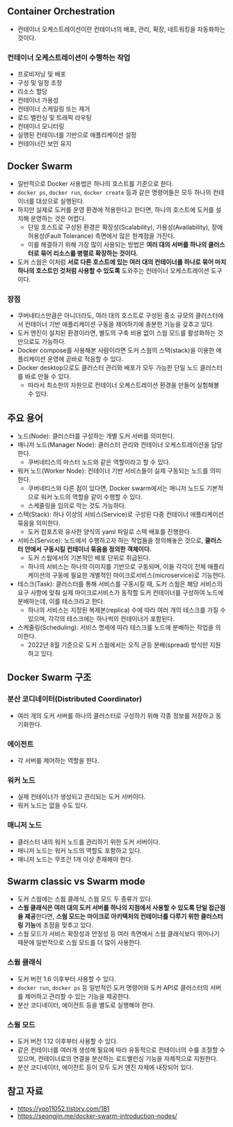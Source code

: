 ## Container Orchestration

- 컨테이너 오케스트레이션이란 컨테이너의 배포, 관리, 확장, 네트워킹을 자동화하는 것이다.

### 컨테이너 오케스트레이션이 수행하는 작업

- 프로비저닝 및 배포
- 구성 및 일정 조정
- 리소스 할당
- 컨테이너 가용성
- 컨테이너 스케일링 또는 제거
- 로드 밸런싱 및 트래픽 라우팅
- 컨테이너 모니터링
- 실행된 컨테이너를 기반으로 애플리케이션 설정
- 컨테이너간 보안 유지

## Docker Swarm

- 일반적으로 Docker 사용법은 하나의 호스트를 기준으로 한다.
- `docker ps`, `docker run`, `docker create` 등과 같은 명령어들은 모두 하나의 컨테이너를 대상으로 실행된다.
- 하지만 실제로 도커를 운영 환경에 적용한다고 한다면, 하나의 호스트에 도커를 설치해 운영하는 것은 어렵다.
    - 단일 호스트로 구성된 환경은 확장성(Scalability), 가용성(Availability), 장애 허용성(Fault Tolerance) 측면에서 많은 한계점을 가진다.
    - 이를 해결하기 위해 가장 많이 사용되는 방법은 **여러 대의 서버를 하나의 클러스터로 묶어 리소스를 병렬로 확장하는 것이다.**
- 도커 스웜은 이처럼 **서로 다른 호스트에 있는 여러 대의 컨테이너를 하나로 묶어 마치 하나의 호스트인 것처럼 사용할 수 있도록** 도와주는 컨테이너 오케스트레이션 도구이다.

### 장점

- 쿠버네티스만큼은 아니더라도, 여러 대의 호스트로 구성된 중소 규모의 클러스터에서 컨테이너 기반 애플리케이션 구동을 제어하기에 충분한 기능을 갖추고 있다.
- 도커 엔진이 설치된 환경이라면, 별도의 구축 비용 없이 스웜 모드를 활성화하는 것만으로도 가능하다.
- Docker compose를 사용해본 사람이라면 도커 스웜의 스택(stack)을 이용한 애플리케이션 운영에 곧바로 적응할 수 있다.
- Docker desktop으로도 클러스터 관리와 배포가 모두 가능한 단일 노드 클러스터를 바로 만들 수 있다.
    - 따라서 최소한의 자원으로 컨테이너 오케스트레이션 환경을 만들어 실험해볼 수 있다.

## 주요 용어

- 노드(Node): 클러스터를 구성하는 개별 도커 서버를 의미한다.
- 매니저 노드(Manager Node): 클러스터 관리와 컨테이너 오케스트레이션을 담당한다.
    - 쿠버네티스의 마스터 노드와 같은 역할이라고 할 수 있다.
- 워커 노드(Worker Node): 컨테이너 기반 서비스들이 실제 구동되는 노드를 의미한다.
    - 쿠버네티스와 다른 점이 있다면, Docker swarm에서는 매니저 노드도 기본적으로 워커 노드의 역할을 같이 수행할 수 있다.
    - 스케줄링을 임의로 막는 것도 가능하다.
- 스택(Stack): 하나 이상의 서비스(Service)로 구성된 다중 컨테이너 애플리케이션 묶음을 의미한다.
    - 도커 컴포즈와 유사한 양식의 yaml 파일로 스택 배포를 진행한다.
- 서비스(Service): 노드에서 수행하고자 하는 작업들을 정의해놓은 것으로, **클러스터 안에서 구동시킬 컨테이너 묶음을 정의한 객체이다.**
    - 도커 스웜에서의 기본적인 배포 단위로 취급된다.
    - 하나의 서비스는 하나의 이미지를 기반으로 구동되며, 이들 각각이 전체 애플리케이션의 구동에 필요한 개별적인 마이크로서비스(microservice)로 기능한다.
- 테스크(Task): 클러스터를 통해 서비스를 구동시킬 때, 도커 스웜은 해당 서비스의 요구 사항에 맞춰 실제 마이크로서비스가 동작할 도커 컨테이너를 구성하여 노드에 분배하는데, 이를 테스크라고 한다.
    - 하나의 서비스는 지정된 복제본(replica) 수에 따라 여러 개의 테스크를 가질 수 있으며, 각각의 테스크에는 하나씩의 컨테이너가 포함된다.
- 스케줄링(Scheduling): 서비스 명세에 따라 테스크를 노드에 분배하는 작업을 의미한다.
    - 2022년 8월 기준으로 도커 스웜에서는 오직 균등 분배(spread) 방식만 지원하고 있다.

## Docker Swarm 구조

### 분산 코디네이터(Distributed Coordinator)

- 여러 개의 도커 서버를 하나의 클러스터로 구성하기 위해 각종 정보를 저장하고 동기화한다.

### 에이전트

- 각 서버를 제어하는 역할을 한다.

### 워커 노드

- 실제 컨테이너가 생성되고 관리되는 도커 서버이다.
- 워커 노드는 없을 수도 있다.

### 매니저 노드

- 클러스터 내의 워커 노드를 관리하기 위한 도커 서버이다.
- 매니저 노드는 워커 노드의 역할도 포함하고 있다.
- 매니저 노드는 무조건 1개 이상 존재해야 한다.

## Swarm classic vs Swarm mode

- 도커 스웜에는 스웜 클래식, 스웜 모드 두 종류가 있다.
- **스웜 클래식은 여러 대의 도커 서버를 하나의 지점에서 사용할 수 있도록 단일 접근점을 제공**한다면, **스웜 모드는 마이크로 아키텍처의 컨테이너를 다루기 위한 클러스터링 기능**에 초점을 맞추고 있다.
- 스웜 모드가 서비스 확장성과 안정성 등 여러 측면에서 스웜 클래식보다 뛰어나기 때문에 일반적으로 스웜 모드를 더 많이 사용한다.

### 스웜 클래식

- 도커 버전 1.6 이후부터 사용할 수 있다.
- `docker run`, `docker ps` 등 일반적인 도커 명령어와 도커 API로 클러스터의 서버를 제어하고 관리할 수 있는 기능을 제공한다.
- 분산 코디네이터, 에이전트 등을 별도로 실행해야 한다.

### 스웜 모드

- 도커 버전 1.12 이후부터 사용할 수 있다.
- 같은 컨테이너를 여러개 생성해 필요에 따라 유동적으로 컨테이너의 수를 조절할 수 있으며, 컨테이너로의 연결을 분산하는 로드밸런싱 기능을 자체적으로 지원한다.
- 분산 코디네이터, 에이전트 등이 모두 도커 엔진 자체에 내장되어 있다.

## 참고 자료

- https://yoo11052.tistory.com/181
- https://seongjin.me/docker-swarm-introduction-nodes/